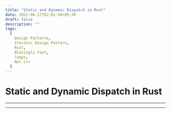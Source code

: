 ```yaml
---
title: "Static and Dynamic Dispatch in Rust"
date: 2022-06-27T02:01:58+05:30
draft: false
description: ""
tags:
  [
    Design Patterns,
    Iterator Design Pattern,
    Rust,
    Blazingly Fast,
    loops,
    Not C++
  ]
---
```


# Static and Dynamic Dispatch in Rust

---

---
